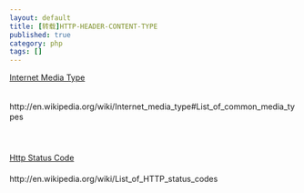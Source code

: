 ```yaml
---
layout: default
title: [转载]HTTP-HEADER-CONTENT-TYPE
published: true
category: php
tags: []
---
```

<div id="detail" class="detail" style="line-height: 1.3;"><p><a href="http://en.wikipedia.org/wiki/Internet_media_type#List_of_common_media_types" target="_blank" target="_blank">Internet Media Type</a><div class="vimiumReset vimiumHUD" style="right: 150px; opacity: 0; display: none; "></div><div><br></div><div>http://en.wikipedia.org/wiki/Internet_media_type#List_of_common_media_types</div><div><br></div><div><br></div><div><br></div><div><a href="http://en.wikipedia.org/wiki/List_of_HTTP_status_codes" target="_blank">Http Status Code</a></div><div><br></div><div>http://en.wikipedia.org/wiki/List_of_HTTP_status_codes</div><div><br></div><div><br></div><div><br></div><div class="vimiumReset vimiumHUD" style="right: 150px; opacity: 0; display: none; "></div></p></div>
